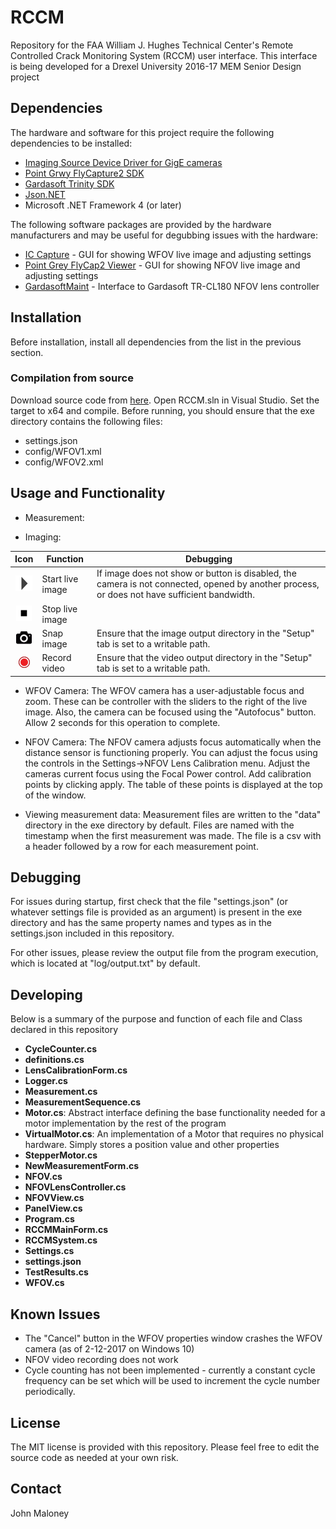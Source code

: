 # RCCM

Repository for the FAA William J. Hughes Technical Center's Remote Controlled Crack Monitoring System (RCCM) user interface. This interface is being developed for a Drexel University 2016-17 MEM Senior Design project

## Dependencies

The hardware and software for this project require the following dependencies to be installed:

* [Imaging Source Device Driver for GigE cameras](https://www.theimagingsource.com/support/downloads-for-windows/device-drivers/icwdmgigetis/)
* [Point Grwy FlyCapture2 SDK](https://www.ptgrey.com/support/downloads/10700/)
* [Gardasoft Trinity SDK](http://www.gardasoft.com/Downloads/)
* [Json.NET](https://github.com/nlohmann/json)
* Microsoft .NET Framework 4 (or later)

The following software packages are provided by the hardware manufacturers and may be useful for degubbing issues with the hardware:

* [IC Capture](https://www.theimagingsource.com/support/downloads-for-windows/end-user-software/iccapture/) - GUI for showing WFOV live image and adjusting settings
* [Point Grey FlyCap2 Viewer](https://www.ptgrey.com/support/downloads/10655/) - GUI for showing NFOV live image and adjusting settings
* [GardasoftMaint](http://www.gardasoft.com/Downloads/) - Interface to Gardasoft TR-CL180 NFOV lens controller

## Installation

Before installation, install all dependencies from the list in the previous section.

### Compilation from source
Download source code from [here](https://github.com/jmal0/RCCM.git). Open RCCM.sln in Visual Studio. Set the target to x64 and compile. Before running, you should ensure that the exe directory contains the following files:

* settings.json
* config/WFOV1.xml
* config/WFOV2.xml

## Usage and Functionality

* Measurement:

* Imaging:
 
 |Icon                                                                                   | Function         |Debugging
 |:-------------------------------------------------------------------------------------:| -----------------| ---------------------------------------------------------------------------------------------------------------------------------------------|
 | ![play.png](https://github.com/jmal0/RCCM/blob/master/RCCM/res/play.png?raw=true)     | Start live image | If image does not show or button is disabled, the camera is not connected, opened by another process, or does not have sufficient bandwidth. |
 | ![stop.png](https://github.com/jmal0/RCCM/blob/master/RCCM/res/stop.png?raw=true)     | Stop live image  |
 | ![snap.png](https://github.com/jmal0/RCCM/blob/master/RCCM/res/snap.png?raw=true)     | Snap image       | Ensure that the image output directory in the "Setup" tab is set to a writable path.
 | ![record.png](https://github.com/jmal0/RCCM/blob/master/RCCM/res/record.png?raw=true) | Record video     | Ensure that the video output directory in the "Setup" tab is set to a writable path.
 
* WFOV Camera: The WFOV camera has a user-adjustable focus and zoom. These can be controller with the sliders to the right of the live image. Also, the camera can be focused using the "Autofocus" button. Allow 2 seconds for this operation to complete.

* NFOV Camera: The NFOV camera adjusts focus automatically when the distance sensor is functioning properly. You can adjust the focus using the controls in the Settings->NFOV Lens Calibration menu. Adjust the cameras current focus using the Focal Power control. Add calibration points by clicking apply. The table of these points is displayed at the top of the window.

* Viewing measurement data: Measurement files are written to the "data" directory in the exe directory by default. Files are named with the timestamp when the first measurement was made. The file is a csv with a header followed by a row for each measurement point.

## Debugging

For issues during startup, first check that the file "settings.json" (or whatever settings file is provided as an argument) is present in the exe directory and has the same property names and types as in the settings.json included in this repository.

For other issues, please review the output file from the program execution, which is located at "log/output.txt" by default.

## Developing

Below is a summary of the purpose and function of each file and Class declared in this repository

* **CycleCounter.cs**
* **definitions.cs**
* **LensCalibrationForm.cs**
* **Logger.cs**
* **Measurement.cs**
* **MeasurementSequence.cs**
* **Motor.cs**: Abstract interface defining the base functionality needed for a motor implementation by the rest of the program
 * **VirtualMotor.cs**: An implementation of a Motor that requires no physical hardware. Simply stores a position value and other properties
 * **StepperMotor.cs**
* **NewMeasurementForm.cs**
* **NFOV.cs**
* **NFOVLensController.cs**
* **NFOVView.cs**
* **PanelView.cs**
* **Program.cs**
* **RCCMMainForm.cs**
* **RCCMSystem.cs**
* **Settings.cs**
* **settings.json**
* **TestResults.cs**
* **WFOV.cs**

## Known Issues

* The "Cancel" button in the WFOV properties window crashes the WFOV camera (as of 2-12-2017 on Windows 10)
* NFOV video recording does not work
* Cycle counting has not been implemented - currently a constant cycle frequency can be set which will be used to increment the cycle number periodically.

## License

The MIT license is provided with this repository. Please feel free to edit the source code as needed at your own risk.

## Contact

John Maloney
